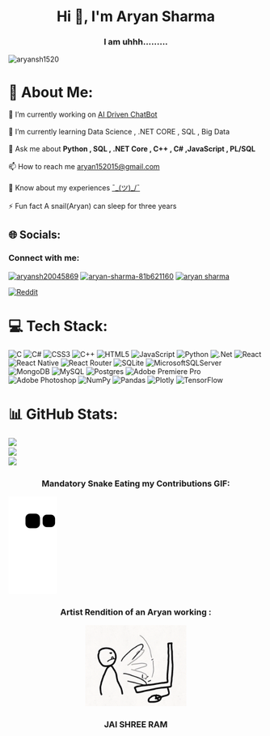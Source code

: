 <h1 align="center">Hi 👋, I'm Aryan Sharma</h1>
<h3 align="center">I am uhhh.........</h3>


<p align="left"> <img src="https://komarev.com/ghpvc/?username=aryansh1520&label=Profile%20views&color=0e75b6&style=flat" alt="aryansh1520" /> </p>

# 💫 About Me:



🔭 I’m currently working on [AI Driven ChatBot](https://github.com/Aryansh1520/chattbot.git)<br><br> 🌱 I’m currently learning Data Science , .NET CORE , SQL , Big Data<br><br> 💬 Ask me about **Python , SQL , .NET Core , C++ , C# ,JavaScript , PL/SQL**<br><br> 📫 How to reach me aryan152015@gmail.com<br><br> 📄 Know about my experiences [¯\_(ツ)_/¯](¯\_(ツ)_/¯)<br><br> ⚡ Fun fact A snail(Aryan) can sleep for three years


## 🌐 Socials:
<h3 align="left">Connect with me:</h3>
<p align="left">
<a href="https://twitter.com/aryansh20045869" target="blank"><img align="center" src="https://raw.githubusercontent.com/rahuldkjain/github-profile-readme-generator/master/src/images/icons/Social/twitter.svg" alt="aryansh20045869" height="30" width="40" /></a>
<a href="https://linkedin.com/in/aryan-sharma-81b621160" target="blank"><img align="center" src="https://raw.githubusercontent.com/rahuldkjain/github-profile-readme-generator/master/src/images/icons/Social/linked-in-alt.svg" alt="aryan-sharma-81b621160" height="30" width="40" /></a>
<a href="https://fb.com/aryan sharma" target="blank"><img align="center" src="https://raw.githubusercontent.com/rahuldkjain/github-profile-readme-generator/master/src/images/icons/Social/facebook.svg" alt="aryan sharma" height="30" width="40" /></a>
</p>

[![Reddit](https://img.shields.io/badge/Reddit-%23FF4500.svg?logo=Reddit&logoColor=white)](https://reddit.com/user/aryansh1520) 
# 💻 Tech Stack:
![C](https://img.shields.io/badge/c-%2300599C.svg?style=for-the-badge&logo=c&logoColor=white) ![C#](https://img.shields.io/badge/c%23-%23239120.svg?style=for-the-badge&logo=c-sharp&logoColor=white) ![CSS3](https://img.shields.io/badge/css3-%231572B6.svg?style=for-the-badge&logo=css3&logoColor=white) ![C++](https://img.shields.io/badge/c++-%2300599C.svg?style=for-the-badge&logo=c%2B%2B&logoColor=white) ![HTML5](https://img.shields.io/badge/html5-%23E34F26.svg?style=for-the-badge&logo=html5&logoColor=white) ![JavaScript](https://img.shields.io/badge/javascript-%23323330.svg?style=for-the-badge&logo=javascript&logoColor=%23F7DF1E) ![Python](https://img.shields.io/badge/python-3670A0?style=for-the-badge&logo=python&logoColor=ffdd54) ![.Net](https://img.shields.io/badge/.NET-5C2D91?style=for-the-badge&logo=.net&logoColor=white) ![React](https://img.shields.io/badge/react-%2320232a.svg?style=for-the-badge&logo=react&logoColor=%2361DAFB) ![React Native](https://img.shields.io/badge/react_native-%2320232a.svg?style=for-the-badge&logo=react&logoColor=%2361DAFB) ![React Router](https://img.shields.io/badge/React_Router-CA4245?style=for-the-badge&logo=react-router&logoColor=white) ![SQLite](https://img.shields.io/badge/sqlite-%2307405e.svg?style=for-the-badge&logo=sqlite&logoColor=white) ![MicrosoftSQLServer](https://img.shields.io/badge/Microsoft%20SQL%20Sever-CC2927?style=for-the-badge&logo=microsoft%20sql%20server&logoColor=white) ![MongoDB](https://img.shields.io/badge/MongoDB-%234ea94b.svg?style=for-the-badge&logo=mongodb&logoColor=white) ![MySQL](https://img.shields.io/badge/mysql-%2300f.svg?style=for-the-badge&logo=mysql&logoColor=white) ![Postgres](https://img.shields.io/badge/postgres-%23316192.svg?style=for-the-badge&logo=postgresql&logoColor=white) ![Adobe Premiere Pro](https://img.shields.io/badge/Adobe%20Premiere%20Pro-9999FF.svg?style=for-the-badge&logo=Adobe%20Premiere%20Pro&logoColor=white) ![Adobe Photoshop](https://img.shields.io/badge/adobephotoshop-%2331A8FF.svg?style=for-the-badge&logo=adobephotoshop&logoColor=white) ![NumPy](https://img.shields.io/badge/numpy-%23013243.svg?style=for-the-badge&logo=numpy&logoColor=white) ![Pandas](https://img.shields.io/badge/pandas-%23150458.svg?style=for-the-badge&logo=pandas&logoColor=white) ![Plotly](https://img.shields.io/badge/Plotly-%233F4F75.svg?style=for-the-badge&logo=plotly&logoColor=white) ![TensorFlow](https://img.shields.io/badge/TensorFlow-%23FF6F00.svg?style=for-the-badge&logo=TensorFlow&logoColor=white)
# 📊 GitHub Stats:
![](https://github-readme-stats.vercel.app/api?username=Aryansh1520&theme=dark&hide_border=false&include_all_commits=false&count_private=false)<br/>
![](https://github-readme-streak-stats.herokuapp.com/?user=Aryansh1520&theme=dark&hide_border=false)<br/>
![](https://github-readme-stats.vercel.app/api/top-langs/?username=Aryansh1520&theme=dark&hide_border=false&include_all_commits=false&count_private=false&layout=compact)
<h3 align="center">Mandatory Snake Eating my Contributions GIF:</h3>

![Snake animation](https://github.com/Aryansh1520/aryansh1520/blob/output/github-contribution-grid-snake.svg)

<h3 align="center">Artist Rendition of an Aryan working :</h3>

<p align="center">
  <img src="https://github.com/Aryansh1520/aryansh1520/blob/main/pc-banging.gif" alt="animated" width="200" height="160" />
</p>

<h3 align="center">JAI SHREE RAM</h3>
